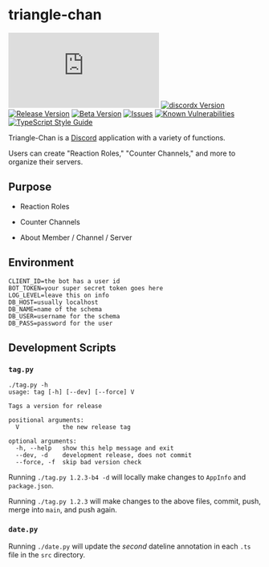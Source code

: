# triangle-chan

[![discord.js Version][discordjs-image]][discordjs-url]
[![discordx Version][discordx-image]][discordx-url]
[![Release Version][release-image]][release-url]
[![Beta Version][beta-image]][beta-url]
[![Issues][issues-image]][issues-url]
[![Known Vulnerabilities][snyk-image]][snyk-url]
[![TypeScript Style Guide][gts-image]][gts-url]

Triangle-Chan is a [Discord](https://discord.com/) application with a variety of functions.

Users can create "Reaction Roles," "Counter Channels," and more to organize their servers.

## Purpose

- Reaction Roles

- Counter Channels

- About Member / Channel / Server

## Environment

```env
CLIENT_ID=the bot has a user id
BOT_TOKEN=your super secret token goes here
LOG_LEVEL=leave this on info
DB_HOST=usually localhost
DB_NAME=name of the schema
DB_USER=username for the schema
DB_PASS=password for the user
```

## Development Scripts

### `tag.py`

```
./tag.py -h
usage: tag [-h] [--dev] [--force] V

Tags a version for release

positional arguments:
  V            the new release tag

optional arguments:
  -h, --help   show this help message and exit
  --dev, -d    development release, does not commit
  --force, -f  skip bad version check
```

Running `./tag.py 1.2.3-b4 -d` will locally make changes to `AppInfo` and `package.json`.

Running `./tag.py 1.2.3` will make changes to the above files, commit, push, merge into `main`, and push again.

### `date.py`

Running `./date.py` will update the _second_ dateline annotation in each `.ts` file in the `src` directory.

[discordjs-image]: https://img.shields.io/github/package-json/dependency-version/evaneliasyoung/triangle-chan/discord.js?color=5865F2
[discordjs-url]: https://www.npmjs.com/package/discord.js
[discordx-image]: https://img.shields.io/github/package-json/dependency-version/evaneliasyoung/triangle-chan/discordx?color=5865F2
[discordx-url]: https://www.npmjs.com/package/discordx
[release-image]: https://img.shields.io/github/package-json/v/evaneliasyoung/triangle-chan/main?color=brightgreen
[release-url]: https://github.com/evaneliasyoung/triangle-chan
[beta-image]: https://img.shields.io/github/package-json/v/evaneliasyoung/triangle-chan/dev?color=yellow
[beta-url]: https://github.com/evaneliasyoung/triangle-chan/tree/dev
[issues-image]: https://img.shields.io/github/issues/evaneliasyoung/triangle-chan?color=important
[issues-url]: https://github.com/evaneliasyoung/triangle-chan/issues
[snyk-image]: https://snyk.io/test/github/evaneliasyoung/triangle-chan/badge.svg
[snyk-url]: https://snyk.io/test/github/evaneliasyoung/triangle-chan
[snyk-image]: https://snyk.io/test/github/evaneliasyoung/triangle-chan/badge.svg
[snyk-url]: https://snyk.io/test/github/evaneliasyoung/triangle-chan
[gts-image]: https://img.shields.io/badge/code%20style-google-blueviolet.svg
[gts-url]: https://github.com/google/gts
